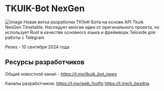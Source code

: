 # TKUIK-Bot NexGen
![image](https://github.com/XIDY-Dex/tkuik-bot/assets/68553708/83f4f54c-52bc-4bec-acda-42408c74fe59)
Новая ветка разработки ТКУиК-Бота на основе API Tkuik NexGen Timetable. Наследует многие идеи от оригинального проекта, но использует Rust в качестве основного языка и
фреймворк Teloxide для работы с Telegram

Релиз - 10 сентября 2024 года

## Ресурсы разработчиков
Общий новостной канал - https://t.me/tkuik_bot_news

Каналы разработчиков:
https://t.me/web_fooflo
https://t.me/it_bezdna
